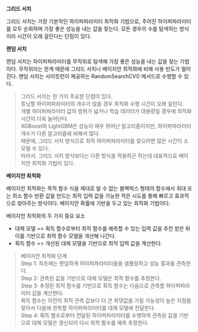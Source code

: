 **그리드 서치**

그리드 서치는 가장 기본적인 하이퍼파라미터 최적화 기법으로, 주어진 하이퍼파라미터를
모두 순회하며 가장 좋은 성능을 내는 값을 찾는다. 모든 경우의 수를 탐색하는 방식이라
시간이 오래 걸린다는 단점이 있다.

**랜덤 서치**

랜덤 서치는 하이퍼파라미터를 무작위로 탐색해 가장 좋은 성능을 내는 값을 찾는 기법이다.
무작위라는 한계 때문에 그리드 서치나 베이지안 최적화에 비해 사용 빈도가 떨어진다.
랜덤 서치는 사이킷런이 제공하는 RandomSearchCV() 메서드로 수행할 수 있다.
</br>
>그리드 서치는 한 가지 주요한 단점이 있다. </br>
튜닝할 하이퍼파라미터의 개수가 많을 경우 최적화 수행 시간이 오래 걸린다.</br>
개별 하이퍼파라미터 값의 범위가 넓거나 학습 데이터가 대용량일 경우에 최적화 시간이 더욱 늘어난다.</br>
XGBoost와 LightGBM은 성능이 매우 뛰어난 알고리즘이지만, 하이퍼파라미터 개수가 다른 알고리즘에 비해서 많다. </br>
때문에, 그리드 서치 방식으로 최적 하이퍼파라미터를 찾으려면 많은 시간이 소모될 수 있다.</br>
따라서, 그리드 서치 방식보다는 다른 방식을 적용하곤 하는데 대표적으로 베이지안 최적화 기법이 있다.

**베이지안 최적화**

베이지안 최적화는 목적 함수 식을 제대로 알 수 없는 블랙박스 형태의 함수에서 최대 또는 최소 함수 반환
값을 만드는 최적 입력 값을 가능한 적은 시도를 통해 빠르고 효과적으로 찾아주는 방식이다.
베이지안 확률에 기반을 두고 있는 최적화 기법이다.

베이지안 최적화의 두 가지 중요 요소
* 대체 모델 => 획득 함수로부터 최적 함수를 예측할 수 있는 입력 값을 추천 받은 뒤 이를 기반으로 
			  최적 함수 모델을 개선해 나간다.
* 획득 함수 => 개선된 대체 모델을 기반으로 최적 입력 값을 계산한다.

>베이지안 최적화 단계</br>
>Step 1: 최초에는 랜덤하게 하이퍼파라미터들을 샘플링하고 성능 결과를 관측한다.</br>
>Step 2: 관측된 값을 기반으로 대체 모델은 최적 함수를 추정한다.</br>
>Step 3: 추정된 최적 함수를 기반으로 획득 함수는 다음으로 관측할 하이퍼파라미터 값을 계산한다.</br>
>	   획득 함수는 이전의 최적 관측 값보다 더 큰 최댓값을 가질 가능성이 높은 지점을 찾아서 다음에
>	   관측할 하이퍼파라미터를 대체 모델에 전달한다.</br>
>Step 4: 획득 함수로부터 전달된 하이퍼파라미터를 수행하여 관측된 값을 기반으로 대체 모델은 갱신되어
>	   다시 최적 함수를 예측 추정한다.



